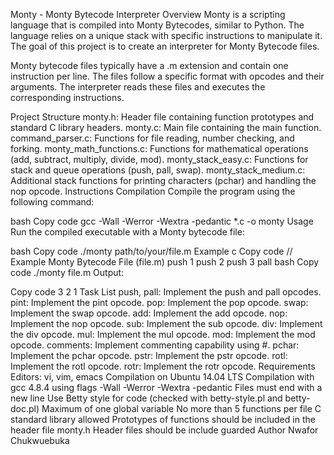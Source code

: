 Monty - Monty Bytecode Interpreter
Overview
Monty is a scripting language that is compiled into Monty Bytecodes, similar to Python. The language relies on a unique stack with specific instructions to manipulate it. The goal of this project is to create an interpreter for Monty Bytecode files.

Monty bytecode files typically have a .m extension and contain one instruction per line. The files follow a specific format with opcodes and their arguments. The interpreter reads these files and executes the corresponding instructions.

Project Structure
monty.h: Header file containing function prototypes and standard C library headers.
monty.c: Main file containing the main function.
command_parser.c: Functions for file reading, number checking, and forking.
monty_math_functions.c: Functions for mathematical operations (add, subtract, multiply, divide, mod).
monty_stack_easy.c: Functions for stack and queue operations (push, pall, swap).
monty_stack_medium.c: Additional stack functions for printing characters (pchar) and handling the nop opcode.
Instructions
Compilation
Compile the program using the following command:

bash
Copy code
gcc -Wall -Werror -Wextra -pedantic *.c -o monty
Usage
Run the compiled executable with a Monty bytecode file:

bash
Copy code
./monty path/to/your/file.m
Example
c
Copy code
// Example Monty Bytecode File (file.m)
push 1
push 2
push 3
pall
bash
Copy code
./monty file.m
Output:

Copy code
3
2
1
Task List
push, pall: Implement the push and pall opcodes.
pint: Implement the pint opcode.
pop: Implement the pop opcode.
swap: Implement the swap opcode.
add: Implement the add opcode.
nop: Implement the nop opcode.
sub: Implement the sub opcode.
div: Implement the div opcode.
mul: Implement the mul opcode.
mod: Implement the mod opcode.
comments: Implement commenting capability using #.
pchar: Implement the pchar opcode.
pstr: Implement the pstr opcode.
rotl: Implement the rotl opcode.
rotr: Implement the rotr opcode.
Requirements
Editors: vi, vim, emacs
Compilation on Ubuntu 14.04 LTS
Compilation with gcc 4.8.4 using flags -Wall -Werror -Wextra -pedantic
Files must end with a new line
Use Betty style for code (checked with betty-style.pl and betty-doc.pl)
Maximum of one global variable
No more than 5 functions per file
C standard library allowed
Prototypes of functions should be included in the header file monty.h
Header files should be include guarded
Author
Nwafor Chukwuebuka
